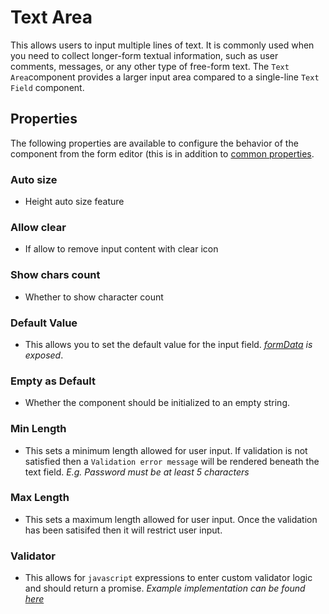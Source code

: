 # Text Area

This allows users to input multiple lines of text. It is commonly used when you need to collect longer-form textual information, such as user comments, messages, or any other type of free-form text. The `Text Area`component provides a larger input area compared to a single-line `Text Field` component.

[//]: # '<iframe width="100%" height="500" src="https://pd-docs-adminportal-test.shesha.dev/shesha/forms-designer/?id=4d5f3201-2ba4-4a19-b3de-08153124ea65" title="Text Area Component" ></iframe>'

## Properties

The following properties are available to configure the behavior of the component from the form editor (this is in addition to [common properties](/docs/front-end-basics/form-components/common-component-properties.md).

### Auto size

- Height auto size feature

### Allow clear

- If allow to remove input content with clear icon

### Show chars count

- Whether to show character count

### Default Value

- This allows you to set the default value for the input field. _[formData](/docs/front-end-basics/configured-views/client-side-scripting/shesha-objects/data) is exposed_.

### Empty as Default

- Whether the component should be initialized to an empty string.

### Min Length

- This sets a minimum length allowed for user input. If validation is not satisfied then a `Validation error message` will be rendered beneath the text field.
  _E.g. Password must be at least 5 characters_

### Max Length

- This sets a maximum length allowed for user input. Once the validation has been satisifed then it will restrict user input.

### Validator

- This allows for `javascript` expressions to enter custom validator logic and should return a promise.
  _Example implementation can be found [here](/docs/get-started/tutorial/the-basics/configuring-first-view#custom-validations)_
